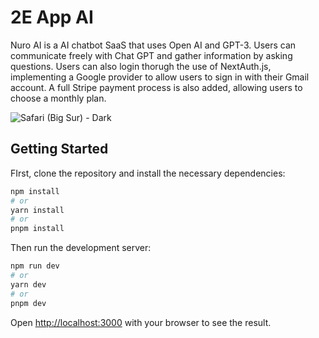 # 2E App AI

Nuro AI is a AI chatbot SaaS that uses Open AI and GPT-3. Users can communicate freely with Chat GPT and gather information by asking questions. Users can also login thorugh the use of NextAuth.js, implementing a Google provider to allow users to sign in with their Gmail account. A full Stripe payment process is also added, allowing users to choose a monthly plan.

![Safari (Big Sur) - Dark](https://github.com/TheHamzaDev/Nuro-AI/assets/143728239/06537cac-ebc6-438d-81e3-dee6b7f6d4ad)

## Getting Started

FIrst, clone the repository and install the necessary dependencies:

```bash
npm install
# or
yarn install
# or
pnpm install
```

Then run the development server:

```bash
npm run dev
# or
yarn dev
# or
pnpm dev
```

Open [http://localhost:3000](http://localhost:3000) with your browser to see the result.

